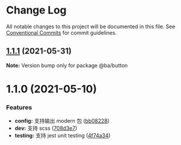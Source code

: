 # Change Log

All notable changes to this project will be documented in this file.
See [Conventional Commits](https://conventionalcommits.org) for commit guidelines.

## [1.1.1](https://github.com/BryanAdamss/monorepo-starter/compare/@ba/button@1.1.0...@ba/button@1.1.1) (2021-05-31)

**Note:** Version bump only for package @ba/button

# 1.1.0 (2021-05-10)

### Features

- **config:** 支持输出 modern 包 ([bb08228](https://github.com/BryanAdamss/monorepo-starter/commit/bb08228a1afadb709c77bdf2841f17caffb93c1d))
- **dev:** 支持 scss ([708d3e7](https://github.com/BryanAdamss/monorepo-starter/commit/708d3e7393ab8dcba112cb4e60813532b757282b))
- **testing:** 支持 jest unit testing ([4f74a34](https://github.com/BryanAdamss/monorepo-starter/commit/4f74a34e2a560f99138955450dd338c0b38ec9f0))
